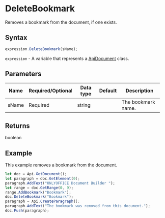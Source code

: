 # DeleteBookmark

Removes a bookmark from the document, if one exists.

## Syntax

```javascript
expression.DeleteBookmark(sName);
```

`expression` - A variable that represents a [ApiDocument](../ApiDocument.md) class.

## Parameters

| **Name** | **Required/Optional** | **Data type** | **Default** | **Description** |
| ------------- | ------------- | ------------- | ------------- | ------------- |
| sName | Required | string |  | The bookmark name. |

## Returns

boolean

## Example

This example removes a bookmark from the document.

```javascript editor-docx
let doc = Api.GetDocument(); 
let paragraph = doc.GetElement(0); 
paragraph.AddText("ONLYOFFICE Document Builder "); 
let range = doc.GetRange(0, 9); 
range.AddBookmark("Bookmark"); 
doc.DeleteBookmark("Bookmark");
paragraph = Api.CreateParagraph();
paragraph.AddText("The bookmark was removed from this document.");
doc.Push(paragraph);
```
